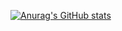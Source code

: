 [![Anurag's GitHub stats](https://github-readme-stats.vercel.app/api?username=johnda911&show_icons=true)](https://github.com/anuraghazra/github-readme-stats)

